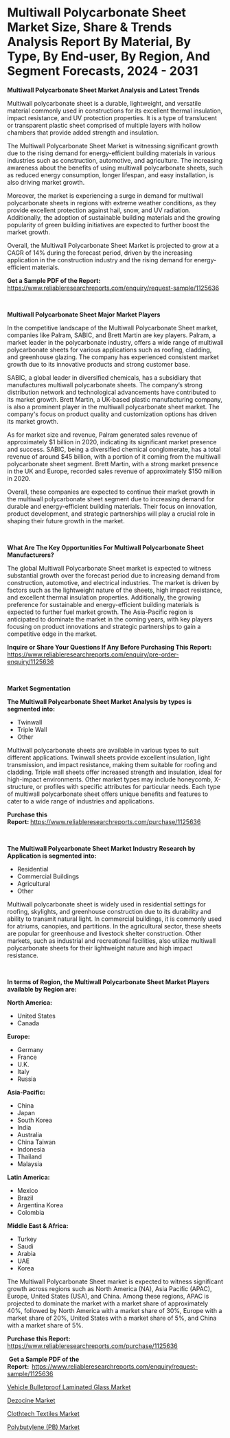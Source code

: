 <p><h1>Multiwall Polycarbonate Sheet Market Size, Share & Trends Analysis Report By Material, By Type, By End-user, By Region, And Segment Forecasts, 2024 - 2031</h1></p><p><strong>Multiwall Polycarbonate Sheet Market Analysis and Latest Trends</strong></p>
<p><p>Multiwall polycarbonate sheet is a durable, lightweight, and versatile material commonly used in constructions for its excellent thermal insulation, impact resistance, and UV protection properties. It is a type of translucent or transparent plastic sheet comprised of multiple layers with hollow chambers that provide added strength and insulation.</p><p>The Multiwall Polycarbonate Sheet Market is witnessing significant growth due to the rising demand for energy-efficient building materials in various industries such as construction, automotive, and agriculture. The increasing awareness about the benefits of using multiwall polycarbonate sheets, such as reduced energy consumption, longer lifespan, and easy installation, is also driving market growth.</p><p>Moreover, the market is experiencing a surge in demand for multiwall polycarbonate sheets in regions with extreme weather conditions, as they provide excellent protection against hail, snow, and UV radiation. Additionally, the adoption of sustainable building materials and the growing popularity of green building initiatives are expected to further boost the market growth.</p><p>Overall, the Multiwall Polycarbonate Sheet Market is projected to grow at a CAGR of 14% during the forecast period, driven by the increasing application in the construction industry and the rising demand for energy-efficient materials.</p></p>
<p><strong>Get a Sample PDF of the Report:&nbsp;</strong> <a href="https://www.reliableresearchreports.com/enquiry/request-sample/1125636">https://www.reliableresearchreports.com/enquiry/request-sample/1125636</a></p>
<p>&nbsp;</p>
<p><strong>Multiwall Polycarbonate Sheet Major Market Players</strong></p>
<p><p>In the competitive landscape of the Multiwall Polycarbonate Sheet market, companies like Palram, SABIC, and Brett Martin are key players. Palram, a market leader in the polycarbonate industry, offers a wide range of multiwall polycarbonate sheets for various applications such as roofing, cladding, and greenhouse glazing. The company has experienced consistent market growth due to its innovative products and strong customer base.</p><p>SABIC, a global leader in diversified chemicals, has a subsidiary that manufactures multiwall polycarbonate sheets. The company’s strong distribution network and technological advancements have contributed to its market growth. Brett Martin, a UK-based plastic manufacturing company, is also a prominent player in the multiwall polycarbonate sheet market. The company's focus on product quality and customization options has driven its market growth.</p><p>As for market size and revenue, Palram generated sales revenue of approximately $1 billion in 2020, indicating its significant market presence and success. SABIC, being a diversified chemical conglomerate, has a total revenue of around $45 billion, with a portion of it coming from the multiwall polycarbonate sheet segment. Brett Martin, with a strong market presence in the UK and Europe, recorded sales revenue of approximately $150 million in 2020.</p><p>Overall, these companies are expected to continue their market growth in the multiwall polycarbonate sheet segment due to increasing demand for durable and energy-efficient building materials. Their focus on innovation, product development, and strategic partnerships will play a crucial role in shaping their future growth in the market.</p></p>
<p>&nbsp;</p>
<p><strong>What Are The Key Opportunities For Multiwall Polycarbonate Sheet Manufacturers?</strong></p>
<p><p>The global Multiwall Polycarbonate Sheet market is expected to witness substantial growth over the forecast period due to increasing demand from construction, automotive, and electrical industries. The market is driven by factors such as the lightweight nature of the sheets, high impact resistance, and excellent thermal insulation properties. Additionally, the growing preference for sustainable and energy-efficient building materials is expected to further fuel market growth. The Asia-Pacific region is anticipated to dominate the market in the coming years, with key players focusing on product innovations and strategic partnerships to gain a competitive edge in the market.</p></p>
<p><strong>Inquire or Share Your Questions If Any Before Purchasing This Report:</strong> <a href="https://www.reliableresearchreports.com/enquiry/pre-order-enquiry/1125636">https://www.reliableresearchreports.com/enquiry/pre-order-enquiry/1125636</a></p>
<p>&nbsp;</p>
<p><strong>Market Segmentation</strong></p>
<p><strong>The Multiwall Polycarbonate Sheet Market Analysis by types is segmented into:</strong></p>
<p><ul><li>Twinwall</li><li>Triple Wall</li><li>Other</li></ul></p>
<p><p>Multiwall polycarbonate sheets are available in various types to suit different applications. Twinwall sheets provide excellent insulation, light transmission, and impact resistance, making them suitable for roofing and cladding. Triple wall sheets offer increased strength and insulation, ideal for high-impact environments. Other market types may include honeycomb, X-structure, or profiles with specific attributes for particular needs. Each type of multiwall polycarbonate sheet offers unique benefits and features to cater to a wide range of industries and applications.</p></p>
<p><strong>Purchase this Report:&nbsp;</strong><a href="https://www.reliableresearchreports.com/purchase/1125636">https://www.reliableresearchreports.com/purchase/1125636</a></p>
<p>&nbsp;</p>
<p><strong>The Multiwall Polycarbonate Sheet Market Industry Research by Application is segmented into:</strong></p>
<p><ul><li>Residential</li><li>Commercial Buildings</li><li>Agricultural</li><li>Other</li></ul></p>
<p><p>Multiwall polycarbonate sheet is widely used in residential settings for roofing, skylights, and greenhouse construction due to its durability and ability to transmit natural light. In commercial buildings, it is commonly used for atriums, canopies, and partitions. In the agricultural sector, these sheets are popular for greenhouse and livestock shelter construction. Other markets, such as industrial and recreational facilities, also utilize multiwall polycarbonate sheets for their lightweight nature and high impact resistance.</p></p>
<p>&nbsp;</p>
<p><strong>In terms of Region, the Multiwall Polycarbonate Sheet Market Players available by Region are:</strong></p>
<p>
    <p> <strong> North America: </strong>
        <ul>
            <li>United States</li>
            <li>Canada</li>
        </ul>
        </p> 
    <p> <strong> Europe: </strong>
        <ul>
            <li>Germany</li>
            <li>France</li>
            <li>U.K.</li>
            <li>Italy</li>
            <li>Russia</li>
        </ul>
        </p> 
    <p> <strong> Asia-Pacific: </strong>
        <ul>
            <li>China</li>
            <li>Japan</li>
            <li>South Korea</li>
            <li>India</li>
            <li>Australia</li>
            <li>China Taiwan</li>
            <li>Indonesia</li>
            <li>Thailand</li>
            <li>Malaysia</li>
        </ul>
        </p> 
    <p> <strong> Latin America: </strong>
        <ul>
            <li>Mexico</li>
            <li>Brazil</li>
            <li>Argentina Korea</li>
            <li>Colombia</li>
        </ul>
        </p> 
    <p> <strong> Middle East & Africa: </strong>
        <ul>
            <li>Turkey</li>
            <li>Saudi</li>
            <li>Arabia</li>
            <li>UAE</li>
            <li>Korea</li>
        </ul>
    </p>
    </p>
<p><p>The Multiwall Polycarbonate Sheet market is expected to witness significant growth across regions such as North America (NA), Asia Pacific (APAC), Europe, United States (USA), and China. Among these regions, APAC is projected to dominate the market with a market share of approximately 40%, followed by North America with a market share of 30%, Europe with a market share of 20%, United States with a market share of 5%, and China with a market share of 5%.</p></p>
<p><strong>Purchase this Report: </strong><a href="https://www.reliableresearchreports.com/purchase/1125636">https://www.reliableresearchreports.com/purchase/1125636</a></p>
<p>&nbsp;<strong>Get a Sample PDF of the Report:&nbsp;&nbsp;</strong><a href="https://www.reliableresearchreports.com/enquiry/request-sample/1125636">https://www.reliableresearchreports.com/enquiry/request-sample/1125636</a></p>
<p><strong></strong></p>
<p><p><a href="https://view.publitas.com/reportprime-1/vehicle-bulletproof-laminated-glass-market-provides-a-comprehensive-analysis-including-a-macro-overview-of-the-market-as-well-as-micro-details-such-as-market-size-and-competitive-landscape/">Vehicle Bulletproof Laminated Glass Market</a></p><p><a href="https://fuschia-pecorino-a6d.notion.site/Dezocine-Market-Furnish-Information-about-Market-Size-Market-Share-Market-Dynamics-and-Projection-2027ce42530343c38eb6422fe91cf52c">Dezocine Market</a></p><p><a href="https://view.publitas.com/reportprime-1/clothtech-textiles-market-size-furnishes-valuable-information-encompassing-market-share-market-trends-and-projections-spanning-from-2023-to-2030/">Clothtech Textiles Market</a></p><p><a href="https://view.publitas.com/reportprime-1/polybutylene-pb-market-with-the-goal-of-estimating-the-market-size-and-future-growth-potential-of-various-market-segments-based-on-component-applications-end-user-and-region/">Polybutylene (PB) Market</a></p></p>